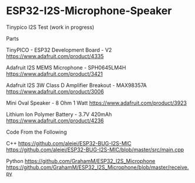 # ESP32-I2S-Microphone-Speaker

Tinypico I2S Test (work in progress)

Parts

TinyPICO - ESP32 Development Board - V2
https://www.adafruit.com/product/4335

Adafruit I2S MEMS Microphone - SPH0645LM4H
https://www.adafruit.com/product/3421

Adafruit I2S 3W Class D Amplifier Breakout - MAX98357A
https://www.adafruit.com/product/3006

Mini Oval Speaker - 8 Ohm 1 Watt
https://www.adafruit.com/product/3923

Lithium Ion Polymer Battery - 3.7V 420mAh
https://www.adafruit.com/product/4236


Code From the Following

C++
https://github.com/aleiei/ESP32-BUG-I2S-MIC
https://github.com/aleiei/ESP32-BUG-I2S-MIC/blob/master/src/main.cpp

Python
https://github.com/GrahamM/ESP32_I2S_Microphone
https://github.com/GrahamM/ESP32_I2S_Microphone/blob/master/receive.py
